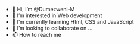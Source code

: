 - 👋 Hi, I’m @Dumezweni-M
- 👀 I’m interested in Web development  
- 🌱 I’m currently learning Html, CSS and JavaScript
- 💞️ I’m looking to collaborate on ...
- 📫 How to reach me 

<!---
Dumezweni-M/Dumezweni-M is a ✨ special ✨ repository because its `README.md` (this file) appears on your GitHub profile.
You can click the Preview link to take a look at your changes.
--->
